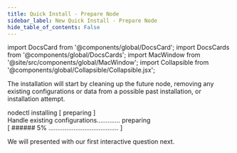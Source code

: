 ```yaml
---
title: Quick Install - Prepare Node
sidebar_label: New Quick Install - Prepare Node
hide_table_of_contents: False
---
```

<intro-end />

import DocsCard from '@components/global/DocsCard';
import DocsCards from '@components/global/DocsCards';
import MacWindow from '@site/src/components/global/MacWindow';
import Collapsible from '@components/global/Collapsible/Collapsible.jsx';

<head>
  <title>Constellation Network Automation with nodectl</title>
  <meta
    name="description"
    content="nodectl new quick installation"
  />
</head>

The installation will start by cleaning up the future node, removing any existing configurations or data from a possible past installation, or installation attempt.

<MacWindow>
nodectl installing [ preparing ]<br />
Handle existing configurations............. preparing<br />
[ ###### 5% ....................................... ]
</MacWindow>

We will presented with our first interactive question next.